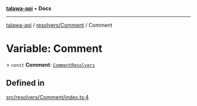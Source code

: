 [**talawa-api**](../../../README.md) • **Docs**

***

[talawa-api](../../../modules.md) / [resolvers/Comment](../README.md) / Comment

# Variable: Comment

\> `const` **Comment**: [`CommentResolvers`](../../../types/generatedGraphQLTypes/type-aliases/CommentResolvers.md)

## Defined in

[src/resolvers/Comment/index.ts:4](https://github.com/PalisadoesFoundation/talawa-api/blob/67d017fd9312183a6b2bae1b160bc814f56ab5c2/src/resolvers/Comment/index.ts#L4)
